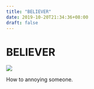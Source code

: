 ```yaml
---
title: "BELIEVER"
date: 2019-10-20T21:34:36+08:00
draft: false
---
```


# BELIEVER
![](http://cdn.nemoworks.info/ycao.cc/images/BELIEVER.jpg)

How to annoying someone.